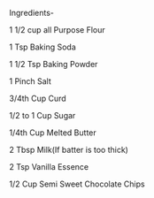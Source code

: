 Ingredients- 

1 1/2 cup all Purpose Flour

1 Tsp Baking Soda

1 1/2 Tsp Baking Powder

1 Pinch Salt

3/4th Cup Curd

1/2 to 1 Cup Sugar

1/4th Cup Melted Butter

2 Tbsp Milk(If batter is too thick)

2 Tsp Vanilla Essence

1/2 Cup Semi Sweet Chocolate Chips